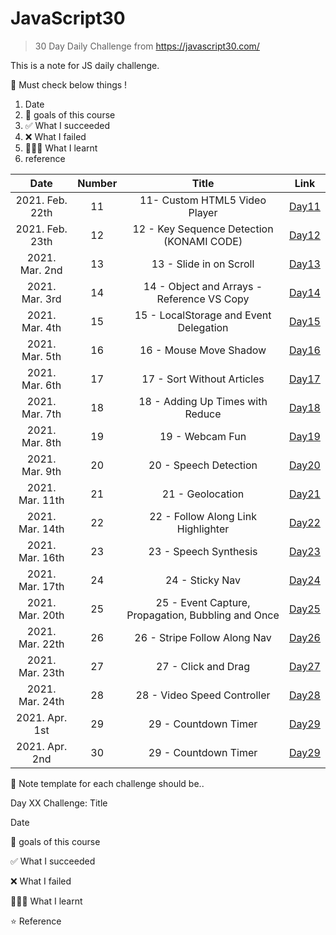 # JavaScript30

> 30 Day Daily Challenge from https://javascript30.com/

This is a note for JS daily challenge.

🍏 Must check below things !

1. Date
2. 💙 goals of this course
3. ✅ What I succeeded
4. ❌ What I failed
5. 👩🏻‍💻 What I learnt
6. reference

|      Date       | Number |                       Title                        |             Link             |
| :-------------: | :----: | :------------------------------------------------: | :--------------------------: |
| 2021. Feb. 22th |   11   |           11- Custom HTML5 Video Player            | [Day11](chapter11/README.md) |
| 2021. Feb. 23th |   12   |     12 - Key Sequence Detection (KONAMI CODE)      | [Day12](chapter12/README.md) |
| 2021. Mar. 2nd  |   13   |              13 - Slide in on Scroll               | [Day13](chapter13/README.md) |
| 2021. Mar. 3rd  |   14   |     14 - Object and Arrays - Reference VS Copy     | [Day14](chapter14/README.md) |
| 2021. Mar. 4th  |   15   |       15 - LocalStorage and Event Delegation       | [Day15](chapter15/README.md) |
| 2021. Mar. 5th  |   16   |               16 - Mouse Move Shadow               | [Day16](chapter16/README.md) |
| 2021. Mar. 6th  |   17   |             17 - Sort Without Articles             | [Day17](chapter17/README.md) |
| 2021. Mar. 7th  |   18   |          18 - Adding Up Times with Reduce          | [Day18](chapter18/README.md) |
| 2021. Mar. 8th  |   19   |                  19 - Webcam Fun                   | [Day19](chapter19/README.md) |
| 2021. Mar. 9th  |   20   |               20 - Speech Detection                | [Day20](chapter20/README.md) |
| 2021. Mar. 11th |   21   |                  21 - Geolocation                  | [Day21](chapter21/README.md) |
| 2021. Mar. 14th |   22   |         22 - Follow Along Link Highlighter         | [Day22](chapter22/README.md) |
| 2021. Mar. 16th |   23   |               23 - Speech Synthesis                | [Day23](chapter23/README.md) |
| 2021. Mar. 17th |   24   |                  24 - Sticky Nav                   | [Day24](chapter24/README.md) |
| 2021. Mar. 20th |   25   | 25 - Event Capture, Propagation, Bubbling and Once | [Day25](chapter25/README.md) |
| 2021. Mar. 22th |   26   |            26 - Stripe Follow Along Nav            | [Day26](chapter26/README.md) |
| 2021. Mar. 23th |   27   |                27 - Click and Drag                 | [Day27](chapter27/README.md) |
| 2021. Mar. 24th |   28   |            28 - Video Speed Controller             | [Day28](chapter28/README.md) |
| 2021. Apr. 1st  |   29   |                29 - Countdown Timer                | [Day29](chapter29/README.md) |
| 2021. Apr. 2nd  |   30   |                29 - Countdown Timer                | [Day29](chapter29/README.md) |

📝 Note template for each challenge should be..

Day XX Challenge: Title

Date

💙 goals of this course

✅ What I succeeded

❌ What I failed

👩🏻‍💻 What I learnt

⭐️ Reference

